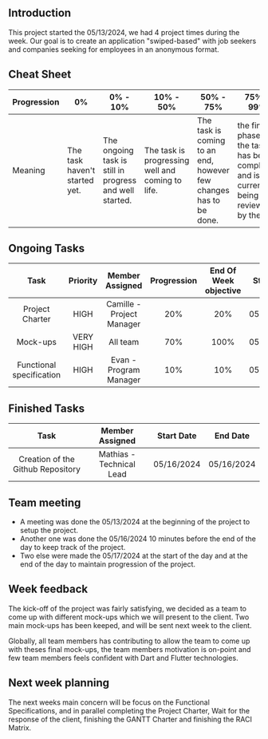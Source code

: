 ## Introduction
This project started the 05/13/2024, we had 4 project times during the week. Our goal is to create an application "swiped-based" with job seekers and companies seeking for employees in an anonymous format.

## Cheat Sheet

| Progression | 0%                          | 0% - 10%                                                                      | 10% - 50% | 50% - 75% | 75% - 99% | 100% |
| ----------- | --------------------------- | --------------------------------------------------------------------------------------------------------------------------------------------- | --------------------------------------------------- | ------------------------------- | ------------------------------- | ------------------------------ |
| Meaning     | The task haven't started yet. | The ongoing task is still in progress and well started. | The task is progressing well and coming to life. | The task is coming to an end, however few changes has to be done. | the final phase of the task has been completed and is currently being reviewed by the QA.  | The task is entirely completed and integrated in the repository. |

## Ongoing Tasks

|           Task          |      Priority        | Member Assigned                   | Progression | End Of Week objective  | Start Date |
| :----------------------:| :------------------: | :-------------------------------: | :---------: | :--------------------: | :--------: |
|     Project Charter     |        HIGH          |     Camille - Project Manager     |     20%     |          20%           | 05/17/2024 |
|        Mock-ups         |        VERY HIGH     |     All team                      |     70%     |          100%          | 05/13/2024 |
| Functional specification|        HIGH          |     Evan - Program Manager        |     10%     |          10%           | 05/17/2024 |

## Finished Tasks

|          Task              | Member Assigned                  | Start Date |  End Date  |
| :---------------------:    | :------------------------------: | :--------: | :--------: |
| Creation of the Github Repository |    Mathias - Technical Lead      | 05/16/2024 | 05/16/2024 |

## Team meeting

- A meeting was done the 05/13/2024 at the beginning of the project to setup the project.
- Another one was done the 05/16/2024 10 minutes before the end of the day to keep track of the project.
- Two else were made the 05/17/2024 at the start of the day and at the end of the day to maintain progression of the project.

## Week feedback

The kick-off of the project was fairly satisfying, we decided as a team to come up with different mock-ups which we will present to the client. Two main mock-ups has been keeped, and will be sent next week to the client.

Globally, all team members has contributing to allow the team to come up with theses final mock-ups, the team members motivation is on-point and few team members feels confident with Dart and Flutter technologies.

## Next week planning

The next weeks main concern will be focus on the Functional Specifications, and in parallel completing the Project Charter, Wait for the response of the client, finishing the GANTT Charter and finishing the RACI Matrix.